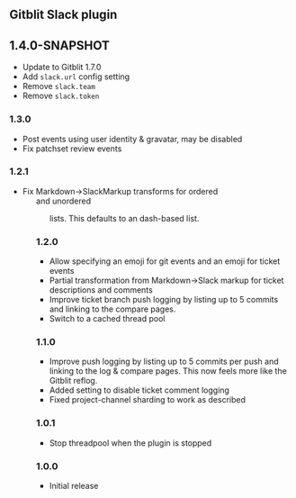 ## Gitblit Slack plugin

## 1.4.0-SNAPSHOT

- Update to Gitblit 1.7.0
- Add `slack.url` config setting
- Remove `slack.team`
- Remove `slack.token`

### 1.3.0

- Post events using user identity & gravatar, may be disabled
- Fix patchset review events

### 1.2.1

- Fix Markdown->SlackMarkup transforms for ordered <ol> and unordered <ul> lists. This defaults to an dash-based list.

### 1.2.0

- Allow specifying an emoji for git events and an emoji for ticket events
- Partial transformation from Markdown->Slack markup for ticket descriptions and comments
- Improve ticket branch push logging by listing up to 5 commits and linking to the compare pages.
- Switch to a cached thread pool

### 1.1.0

- Improve push logging by listing up to 5 commits per push and linking to the log & compare pages.  This now feels more like the Gitblit reflog.
- Added setting to disable ticket comment logging
- Fixed project-channel sharding to work as described

### 1.0.1

- Stop threadpool when the plugin is stopped

### 1.0.0

- Initial release

